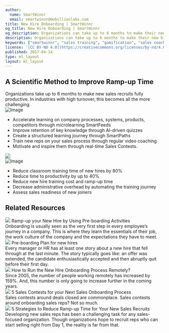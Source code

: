 ```yaml
---
author:
  name: SmartWinnr
  email: smartwinnr@mobillionlabs.com
title: New Hire Onboarding | SmartWinnr
og_title: New Hire Onboarding | SmartWinnr
og_description: Organizations can take up to 6 months to make their new hires fully productive. SmartWinnr reduces ramp up time by 50% while keeping the new hires engaged and motivated
description: Organizations can take up to 6 months to make their new hires fully productive. SmartWinnr reduces ramp up time by 50% while keeping the new hires engaged and motivated
keywords: ["smartwinnr", "sales training", "gamification", "sales coaching", "sales performance", "sales enablement", "solutions", "new product launch", "new offer launch", "new service launch", "train partners", "train distributors", "onboarding", "pre-boarding", "reduce ramp up time"]
license: '[CC BY-ND 4.0](https://creativecommons.org/licenses/by-nd/4.0)'
published: 2017-04-14
type: ml_layout
layout: ml_layout
---
```


<section class="">
  <div class="ml_no_padding_bottom50 ml_yellow_bg_gradient">
    <div class="row ml-padding-bottom10">
      <h1 class="ml-margin-top-sections">A Scientific Method to Improve Ramp-up Time</h1>
      <div class="ml-font20">Organizations take up to 6 months to make new sales recruits fully productive. In industries with high turnover, this becomes all the more challenging.</div>
    </div>
    <div class="row ml_div_contents_in_center">
      <div class="col-lg-6 col-md-12 col-sm-12 col-xs-12 text-center padding0 ml_zindex1">
        <img class="ml-image ml-margin-bottom0" alt="Image" src="https://d2htycb3ayzv6u.cloudfront.net/Images_2020-03-23_09_45/new-hire-onboarding_krfm8c.png"/>
      </div>
      <div class="col-lg-6 col-md-12 col-sm-12 col-xs-12">
        <ul class="ml-margin-top30 ml_font_1 ml_ul_tick">
          <li class="ml-margin-top10">Accelerate learning on company processes, systems, products, competitors through microlearning SmartFeeds</li>
          <li class="ml-margin-top10">Improve retention of key knowledge through AI-driven quizzes</li>
          <li class="ml-margin-top10">Create a structured learning journey through SmartPaths</li>
          <li class="ml-margin-top10">Train new reps on your sales process through regular video coaching</li>
          <li class="ml-margin-top10">Motivate and inspire them through real-time Sales Contests.</li>
        </ul>
      </div>
    </div>
  </div>
  <img class="swoop" src="/images/swoop_mask.min.svg">
</section>

<section>
  <div class="row ml_no_padding_left50 ml-background-white ml_div_contents_in_center">
    <div class="col-lg-8 col-md-12 col-sm-12 col-xs-12 text-center padding0">
      <img class="ml-image" alt="Image" src="https://d2htycb3ayzv6u.cloudfront.net/Images_2020-03-23_09_45/onboarding_ldbhff.png"/>
    </div>
    <div class="col-lg-4 col-md-12 col-sm-12 col-xs-12">
      <ul class="ml-margin-top30 ml_font_1 ml_ul_tick">
        <li class="ml-margin-top10">Reduce classroom training time of new hires by 80%</li>
        <li class="ml-margin-top10">Reduce time to productivity by up to 40%</li>
        <li class="ml-margin-top10">Reduce new hire training cost and ramp-up time</li>
        <li class="ml-margin-top10">Decrease administrative overhead by automating the training journey</li>
        <li class="ml-margin-top10">Assess sales readiness of new joiners</li>
      </ul>
    </div>
  </div>
</section>

<div class="row ml-margin0 padding50">
  <h2 class="text-center">Related Resources</h2>
  <div class="ml_slider_related_blogs">
    <div class="waterfall__item" onclick="location.href='https://www.smartwinnr.com/post/ramp-up-new-hire-with-preboarding-activities/';">
      <div class="card post post-summary reveal enter">
        <div class="card-header postinfo">
          <img src="/images/10. ramp up your new hire by using pre-boarding activities.png">
          <span class="card-title ml-margin-bottom0">
            <a class="ml-margin-bottom0">Ramp-up your New Hire by Using Pre-boarding Activities</a>
          </span>
        </div>
        <div class="card-content">
          <article class="article">
            Onboarding is usually seen as the very first step in every employee’s journey in a company. This is where they learn the essentials of their job, the work culture of the company and the expectations they have to meet.
          </article>
        </div>
      </div>
    </div>
    <div class="waterfall__item" onclick="location.href='https://www.smartwinnr.com/post/pre-boarding-plan-for-new-hires/';">
      <div class="card post post-summary reveal enter">
        <div class="card-header postinfo">
          <img src="/images/blog-47/47.pre-boarding-plan-for-new-hires.jpg">
          <span class="card-title ml-margin-bottom0">
            <a class="ml-margin-bottom0">Pre-boarding Plan for new hires</a>
          </span>
        </div>
        <div class="card-content">
          <article class="article">
            Every manager or HR has at least one story about a new hire that fell through at the last minute. The story typically goes like: an offer was extended, the candidate enthusiastically accepted and then abruptly quit before their first day.
          </article>
        </div>
      </div>
    </div>
    <div class="waterfall__item" onclick="location.href='https://www.smartwinnr.com/post/how-to-run-the-new-hire-onboarding-process-remotely/';">
      <div class="card post post-summary reveal enter">
        <div class="card-header postinfo">
          <img src="/images/78.how-to-run-the-new-hire-onboarding-process-remotely.jpg">
          <span class="card-title ml-margin-bottom0">
            <a class="ml-margin-bottom0">How to Run the New Hire Onboarding Process Remotely?</a>
          </span>
        </div>
        <div class="card-content">
          <article class="article">
            Since 2005, the number of people working remotely has increased by 159%. And, this number is only going to increase further in the coming years.
          </article>
        </div>
      </div>
    </div>
    <div class="waterfall__item" onclick="location.href='https://www.smartwinnr.com/post/5-sales-contests-for-your-next-sales-onboarding-process/';">
      <div class="card post post-summary reveal enter">
        <div class="card-header postinfo">
          <img src="/images/blog-68/68.5-sales-contests-for-your-next-sales-onboarding-process.jpg">
          <span class="card-title ml-margin-bottom0">
            <a class="ml-margin-bottom0">5 Sales Contests for your Next Sales Onboarding Process</a>
          </span>
        </div>
        <div class="card-content">
          <article class="article">
            Sales contests around deals closed are commonplace. Sales contests around onboarding sales reps? Not so much.
          </article>
        </div>
      </div>
    </div>
    <div class="waterfall__item" onclick="location.href='https://www.smartwinnr.com/post/2016-09-reduce-ramp-up-time-for-new-sales/';">
      <div class="card post post-summary reveal enter">
        <div class="card-header postinfo">
          <img src="/images/blog4.png">
          <span class="card-title ml-margin-bottom0">
            <a class="ml-margin-bottom0">5 Strategies to Reduce Ramp-up Time for Your New Sales Recruits</a>
          </span>
        </div>
        <div class="card-content">
          <article class="article">
            Developing new sales reps has been a challenging task for any sales-focused organization. Though organizations hope to recruit reps who can start selling right from Day 1, the reality is far from that.
          </article>
        </div>
      </div>
    </div>
  </div>
</div>